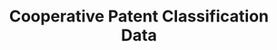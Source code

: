 ---
layout: default
bigquery: https://console.cloud.google.com/bigquery?p=patents-public-data&d=cpc&page=dataset
citation: '“Cooperative Patent Classification” by the EPO and USPTO, for public use. '
contributors: EPO, USPTO
cost: None
description: Cooperative Patent Classification Data contains the scheme and definitions
  of the Cooperative Patent Classification system for classifying patent documents.
  The CPC is the result of a partnership between the EPO and the USPTO in their joint
  effort to develop a common, internationally compatible classification system for
  technical documents, in particular patent publications, which will be used by both
  offices in the patent granting process
documentation: https://www.cooperativepatentclassification.org/cpcSchemeAndDefinitions
last_edit: 04/08/2022, 23:59:30
location: https://www.cooperativepatentclassification.org/index
maintained_by: USPTO, EPO
schema_fields:
- residual_references
- titlePart
- title_full
- not_allocatable
- application_references
- children
- limitingReferences
- symbol
- title_part
- child_groups
- breakdownCode
- status
- residualReferences
- notAllocatable
- level
- ipcConcordant
- childGroups
- definition
- sizeCache
- applicationReferences
- parents
- breakdown_code
- titleFull
- limiting_references
- glossary
- ipc_concordant
- date_revised
- informativeReferences
- informative_references
- synonyms
- additional_only
- dateRevised
shortname: cooperative_patent_classification
tags:
- patents
- science
title: Cooperative Patent Classification Data
uuid: 984374a7-16e9-4b35-9445-458daceb01bf
---
